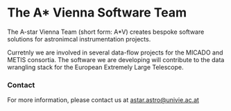 # The A* Vienna Software Team

The A-star Vienna Team (short form: A*V) creates bespoke software solutions for astronimcal instrumentation projects. 

Curretnly we are involved in several data-flow projects for the MICADO and METIS consortia.
The software we are developing will contribute to the data wrangling stack for the European Extremely Large Telescope.

### Contact
For more information, please contact us at astar.astro@univie.ac.at
